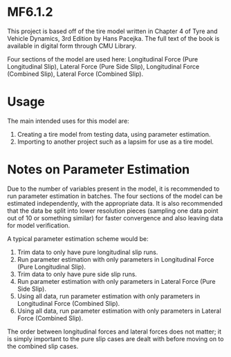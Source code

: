 # MF6.1.2

This project is based off of the tire model written in Chapter 4 of Tyre and Vehicle Dynamics, 3rd Edition by Hans Pacejka. The full text of the book is available in digital form through CMU Library. 

Four sections of the model are used here: Longitudinal Force (Pure Longitudinal Slip), Lateral Force (Pure Side Slip), Longitudinal Force (Combined Slip), Lateral Force (Combined Slip). 

# Usage

The main intended uses for this model are:
1. Creating a tire model from testing data, using parameter estimation. 
2. Importing to another project such as a lapsim for use as a tire model. 

# Notes on Parameter Estimation

Due to the number of variables present in the model, it is recommended to run parameter estimation in batches. The four sections of the model can be estimated independently, with the appropriate data. 
It is also recommended that the data be split into lower resolution pieces (sampling one data point out of 10 or something similar) for faster convergence and also leaving data for model verification. 

A typical parameter estimation scheme would be:
1. Trim data to only have pure longitudinal slip runs. 
2. Run parameter estimation with only parameters in Longitudinal Force (Pure Longitudinal Slip). 
3. Trim data to only have pure side slip runs. 
4. Run parameter estimation with only parameters in Lateral Force (Pure Side Slip). 
5. Using all data, run parameter estimation with only parameters in Longitudinal Force (Combined Slip). 
6. Using all data, run parameter estimation with only parameters in Lateral Force (Combined Slip). 

The order between longitudinal forces and lateral forces does not matter; it is simply important to the pure slip cases are dealt with before moving on to the combined slip cases. 
